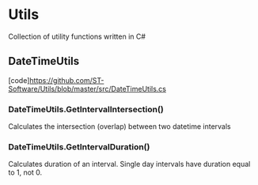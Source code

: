 # Utils
Collection of utility functions written in C#

## DateTimeUtils
[code]https://github.com/ST-Software/Utils/blob/master/src/DateTimeUtils.cs

### DateTimeUtils.GetIntervalIntersection()  
Calculates the intersection (overlap) between two datetime intervals

### DateTimeUtils.GetIntervalDuration()
Calculates duration of an interval. Single day intervals have duration equal to 1, not 0.
